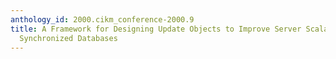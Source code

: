 ```yaml
---
anthology_id: 2000.cikm_conference-2000.9
title: A Framework for Designing Update Objects to Improve Server Scalability in Intermittently
  Synchronized Databases
---
```

